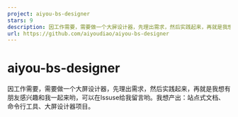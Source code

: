 ```yaml
---
project: aiyou-bs-designer
stars: 9
description: 因工作需要，需要做一个大屏设计器，先理出需求，然后实践起来，再就是我想有朋友感兴趣和我一起来哟，可以在Issuse给我留言哟。我想产出：站点式文档、命令行工具、大屏设计器项目。
url: https://github.com/aiyoudiao/aiyou-bs-designer
---
```


aiyou-bs-designer
=================

因工作需要，需要做一个大屏设计器，先理出需求，然后实践起来，再就是我想有朋友感兴趣和我一起来哟，可以在Issuse给我留言哟。我想产出：站点式文档、命令行工具、大屏设计器项目。
